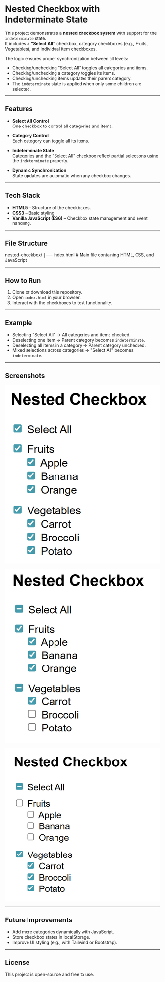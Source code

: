 # Nested Checkbox with Indeterminate State

This project demonstrates a **nested checkbox system** with support for the `indeterminate` state.  
It includes a **"Select All"** checkbox, category checkboxes (e.g., Fruits, Vegetables), and individual item checkboxes.

The logic ensures proper synchronization between all levels:

- Checking/unchecking "Select All" toggles all categories and items.
- Checking/unchecking a category toggles its items.
- Checking/unchecking items updates their parent category.
- The `indeterminate` state is applied when only some children are selected.

---

## Features

- **Select All Control**  
  One checkbox to control all categories and items.

- **Category Control**  
  Each category can toggle all its items.

- **Indeterminate State**  
  Categories and the "Select All" checkbox reflect partial selections using the `indeterminate` property.

- **Dynamic Synchronization**  
  State updates are automatic when any checkbox changes.

---

## Tech Stack

- **HTML5** – Structure of the checkboxes.
- **CSS3** – Basic styling.
- **Vanilla JavaScript (ES6)** – Checkbox state management and event handling.

---

## File Structure

nested-checkbox/
│── index.html # Main file containing HTML, CSS, and JavaScript

---

## How to Run

1. Clone or download this repository.
2. Open `index.html` in your browser.
3. Interact with the checkboxes to test functionality.

---

## Example

- Selecting "Select All" → All categories and items checked.
- Deselecting one item → Parent category becomes `indeterminate`.
- Deselecting all items in a category → Parent category unchecked.
- Mixed selections across categories → "Select All" becomes `indeterminate`.

---

## Screenshots

![Select all check boxes](./assets/demo_2.png)

![Vegetables indeterminate state](./assets/demo_1.png)

![Select All indeterminate state](./assets/demo_3.png)

---

## Future Improvements

- Add more categories dynamically with JavaScript.
- Store checkbox states in localStorage.
- Improve UI styling (e.g., with Tailwind or Bootstrap).

---

## License

This project is open-source and free to use.

